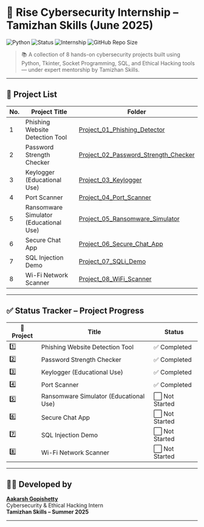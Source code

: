 # 🔐 Rise Cybersecurity Internship – Tamizhan Skills (June 2025)

![Python](https://img.shields.io/badge/Python-3.11-blue)
![Status](https://img.shields.io/badge/Projects-5%2F8%20Completed-brightgreen)
![Internship](https://img.shields.io/badge/Tamizhan%20Skills-June%202025-blueviolet)
![GitHub Repo Size](https://img.shields.io/github/repo-size/aakarshgopishetty/rise-cybersecurity-internship)

> 📚 A collection of 8 hands-on cybersecurity projects built using Python, Tkinter, Socket Programming, SQL, and Ethical Hacking tools — under expert mentorship by Tamizhan Skills.

---

## 📁 Project List

| No. | Project Title                            | Folder                                                |
|-----|-------------------------------------------|--------------------------------------------------------|
| 1   | Phishing Website Detection Tool           | [Project_01_Phishing_Detector](./Project_01_Phishing_Detector) |
| 2   | Password Strength Checker                 | [Project_02_Password_Strength_Checker](./Project_02_Password_Strength_Checker) |
| 3   | Keylogger (Educational Use)               | [Project_03_Keylogger](./Project_03_Keylogger)         |
| 4   | Port Scanner                              | [Project_04_Port_Scanner](./Project_04_Port_Scanner)   |
| 5   | Ransomware Simulator (Educational Use)    | [Project_05_Ransomware_Simulator](./Project_05_Ransomware_Simulator) |
| 6   | Secure Chat App                           | [Project_06_Secure_Chat_App](./Project_06_Secure_Chat_App) |
| 7   | SQL Injection Demo                        | [Project_07_SQLi_Demo](./Project_07_SQLi_Demo)         |
| 8   | Wi-Fi Network Scanner                     | [Project_08_WiFi_Scanner](./Project_08_WiFi_Scanner)   |

---

## ✅ Status Tracker – Project Progress

| 🚀 Project | Title                                | Status         |
|-----------|--------------------------------------|----------------|
| 1️⃣        | Phishing Website Detection Tool      | ✅ Completed  |
| 2️⃣        | Password Strength Checker            | ✅ Completed  |
| 3️⃣        | Keylogger (Educational Use)          | ✅ Completed  |
| 4️⃣        | Port Scanner                         | ✅ Completed  |
| 5️⃣        | Ransomware Simulator (Educational Use) | ⬜ Not Started  |
| 6️⃣        | Secure Chat App                      | ⬜ Not Started  |
| 7️⃣        | SQL Injection Demo                   | ⬜ Not Started  |
| 8️⃣        | Wi-Fi Network Scanner                | ⬜ Not Started  |

---

## 👨‍💻 Developed by

**[Aakarsh Gopishetty](https://github.com/aakarshgopishetty)**  
Cybersecurity & Ethical Hacking Intern  
**Tamizhan Skills – Summer 2025**

---
